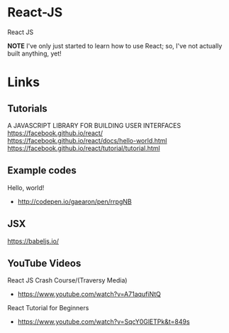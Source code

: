 # React-JS
React JS

**NOTE** I've only just started to learn how to use React; so, I've not actually built anything, yet!

# Links

## Tutorials  

A JAVASCRIPT LIBRARY FOR BUILDING USER INTERFACES  
https://facebook.github.io/react/  
https://facebook.github.io/react/docs/hello-world.html  
https://facebook.github.io/react/tutorial/tutorial.html  

## Example codes

Hello, world!  
- http://codepen.io/gaearon/pen/rrpgNB  

## JSX

https://babeljs.io/

## YouTube Videos
 
React JS Crash Course/(Traversy Media)  
- https://www.youtube.com/watch?v=A71aqufiNtQ  

React Tutorial for Beginners  
- https://www.youtube.com/watch?v=SqcY0GlETPk&t=849s  



